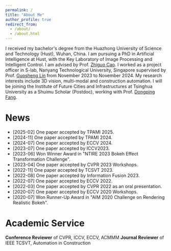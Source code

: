 ```yaml
---
permalink: /
title: "About Me"
author_profile: true
redirect_from: 
  - /about/
  - /about.html
---
```


I received my bachelor's degree from the Huazhong University of Science and Technology (Hust), Wuhan, China. I am pursuing a PhD in Artificial Intelligence at Hust, with the Key Laboratory of Image Processing and Intelligent Control. I am advised by Prof. [Zhiguo Cao](https://openreview.net/profile?id=~Zhiguo_Cao1). I worked as a project officer in S-lab, Nanyang Technological University, Singapore supervised by Prof. [Guosheng Lin](https://guosheng.github.io/) from November 2023 to November 2024. My research interests include 3D vision, multi-modal and construction automation. I will be joining the Institute of Future Cities and Infrastructures at Tsinghua University as a Shuimu Scholar (Postdoc), working with Prof. [Dongping Fang](https://www.civil.tsinghua.edu.cn/cmen/info/1092/1394.htm).

News
=======
- [2025-02] One paper accepted by TPAMI 2025.
- [2024-11] One paper accepted by TPAMI 2024.
- [2024-07] One paper accepted by ECCV 2024.
- [2023-07] One paper accepted by ICCV2023.
- [2023-06] Won Winner Award in "NTIRE 2023 Bokeh Effect Transformation Challenge".
- [2023-04] One paper accepted by CVPR 2023 Workshops.
- [2022-11] One paper accepted by TCSVT 2023.
- [2022-08] One paper accepted by Information Fusion 2023.
- [2022-07] One paper accepted by ECCV 2022.
- [2022-03] One paper accepted by CVPR 2022 as an oral presentation.
- [2020-07] One paper accepted by ECCV 2020 Workshops.
- [2020-07] Won Runner-Up Award in "AIM 2020 Challenge on Rendering Realistic Bokeh".

Academic Service
=======
**Conference Reviewer** of CVPR, ICCV, ECCV, ACMMM
**Journal Reviewer** of IEEE TCSVT, Automation in Construction





